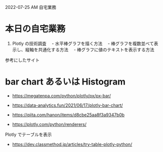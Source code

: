 2022-07-25 AM 自宅業務

# 本日の自宅業務


1. Plotly の技術調査
　- 水平棒グラフを描く方法
　- 棒グラフを複数並べて表示し、縦軸を共通化する方法
　- 棒グラフに値のテキストを表示する方法



参考にしたサイト

# bar chart あるいは Histogram

- https://megatenpa.com/python/plotly/px/px-bar/

- https://data-analytics.fun/2021/06/17/plotly-bar-chart/

- https://qiita.com/hanon/items/d8cbe25aa8f3a9347b0b

- https://plotly.com/python/renderers/


Plotly でテーブルを表示

- https://dev.classmethod.jp/articles/try-table-plotly-python/
